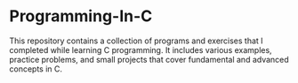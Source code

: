 # Programming-In-C
This repository contains a collection of programs and exercises that I completed while learning C programming. It includes various examples, practice problems, and small projects that cover fundamental and advanced concepts in C.
